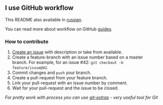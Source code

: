 ## I use GitHub workflow

This README also available in [russian](https://github.com/verybigman/bem-ng/blob/flexbox/CONTRIBUTING.ru.md).

You can read more about workflow on GitHub [guides](http://guides.github.com/).

### How to contribute

1. [Create an issue](https://github.com/verybigman/bem-grid/issues/new) with description or take from available.
2. Create a feature-branch with an issue number based on a master branch. For example, for an issue #42: `git checkout -b feature/issue@42`.
3. Commit changes and `push` your branch.
4. Create a pull-request from your feature branch.
5. Link your pull-request with an issue number by comment.
6. Wait for your pull-request and the issue to be closed.

_For pretty work with process you can use [git-extras](https://github.com/visionmedia/git-extras) - very useful tool for Git_
